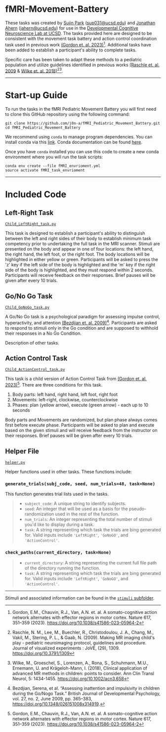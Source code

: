 # fMRI-Movement-Battery

These tasks was created by [Sujin Park](https://scholar.google.com/citations?hl=en&user=qS3zgSgAAAAJ) (sup031@ucsd.edu) and [Jonathan Ahern](https://scholar.google.com/citations?user=6pU5U5gAAAAJ&hl=en) (jahern@ucsd.edu) for use in the [Developmental Cognitive Neuroscience Lab at UCSD](https://greenelab.ucsd.edu/).
The tasks provided here are designed to be consistent with the movement task battery and action control coordination task used in previous work [(Gordon et. al. 2023)](https://doi.org/10.1038/s41586-023-05964-2)[^1]. Additional tasks have been added to establish a participant's ability to complete tasks. 

Specific care has been taken to adapt these methods to a pediatric population and utilize guidelines identified in previous works [(Raschle et. al. 2009](https://doi.org/10.3791/1309) & [Wilke et. al. 2018)](https://doi.org/10.1002/acn3.658)[^2][^3]. 

-------------------------------------------------------------------------------------
# Start-up Guide

To run the tasks in the fMRI Pediatric Movement Battery you will first need to clone this GitHub repository using the following command:
```
git clone https://github.com/j0n-a/fMRI_Pediatric_Movement_Battery.git
cd fMRI_Pediatric_Movement_Battery
```
We recommend using `conda` to manage program dependencies. You can install conda via this [link](https://www.anaconda.com/download). Conda documentation can be found [here](https://docs.conda.io/en/latest/).

Once you have `conda` installed you can use this code to create a new conda environment where you will run the task scripts:
```
conda env create --file fMRI_envrioment.yml
source activate fMRI_task_envrioment
```

-------------------------------------------------------------------------------------
# Included Code
## Left-Right Task 
[`Child_LeftRight_task.py`](https://github.com/j0n-a/fMRI_Pediatric_Movement_Battery/blob/main/Child_LeftRight_task.py)

This task is designed to establish a participant's ability to distinguish between the left and right sides of their body to establish minimum task competency prior to undertaking the full task in the MRI scanner. Stimuli are presented on the body and appear in one of four locations: the left hand, the right hand, the left foot, or the right foot. The body locations will be highlighted in either yellow or green. Participants will be asked to press the 'z' key if the left side of the body is highlighted and the 'm' key if the right side of the body is highlighted, and they must respond within 2 seconds. Participants will receive feedback on their responses. Brief pauses will be given after every 10 trials.

## Go/No Go Task
[`Child_GoNoGo_task.py`](https://github.com/j0n-a/fMRI_Pediatric_Movement_Battery/blob/main/Child_GoNoGo_task.py)

A Go/No Go task is a psychological paradigm for assessing impulse control, hyperactivity, and attention [(Bezdjian et. al. 2009)](https://doi.org/10.1348/026151008X314919)[^4]. Participants are asked to respond to stimuli only in the Go condition and are supposed to withhold their responses in a No Go Condition.

Description of other tasks.

## Action Control Task
[`Child_ActionControl_task.py`](https://github.com/j0n-a/fMRI_Pediatric_Movement_Battery/blob/main/Child_ActionControl_task.py)

This task is a child version of Action Control Task from [(Gordon et. al. 2023)](https://doi.org/10.1038/s41586-023-05964-2)[^1]. There are three conditions for this task.

1) Body parts: left hand, right hand, left foot, right foot
2) Movements: left-right, clockwise, counterclockwise
3) Phases: plan (yellow arrow), execute (green arrow) - each up to 10 seconds

Body parts and Movements are randomized, but plan phase always comes first before execute phase. Participants will be asked to plan and execute based on the given stimuli and will receive feedback from the instructor on their responses. Brief pauses will be given after every 10 trials.

## Helper File
[`helper.py`](https://github.com/j0n-a/fMRI_Pediatric_Movement_Battery/blob/main/helper.py)

Helper functions used in other tasks. These functions include:
### `generate_trials(subj_code, seed, num_trials=48, task=None)`

This function generates trial lists used in the tasks. 
> - `subject_code`: A unique string to identify subjects.
> - `seed`: An integer that will be used as a basis for the pseudo-randomization used in the rest of the function.
> - `num_trials`: An integer representing the total number of stimuli you'd like to display during a task.
> - `task`: A string representing which task the trials are bing generated for. Valid inputs include `'LeftRight'`, `'GoNoGO'`, and `'ActionControl'`.

### `check_paths(current_directory, task=None)`
> - `current_directory`: A string representing the current full file path of the directory running the function.
> - `task`: A string representing which task the trials are bing generated for. Valid inputs include `'LeftRight'`, `'GoNoGO'`, and `'ActionControl'`.

-------------------------------------------------------------------------------------

Stimuli and associated information can be found in the [`stimuli` subfolder](https://github.com/j0n-a/fMRI_Pediatric_Movement_Battery/tree/main/stimuli).

[^1]: Gordon, E.M., Chauvin, R.J., Van, A.N. et. al. A somato-cognitive action network alternates with effector regions in motor cortex. Nature 617, 351–359 (2023). https://doi.org/10.1038/s41586-023-05964-2
[^2]: Raschle, N. M., Lee, M., Buechler, R., Christodoulou, J. A., Chang, M., Vakil, M., Stering, P. L., & Gaab, N. (2009). Making MR imaging child's play - pediatric neuroimaging protocol, guidelines and procedure. Journal of visualized experiments : JoVE, (29), 1309. https://doi.org/10.3791/1309
[^3]: Wilke, M., Groeschel, S., Lorenzen, A., Rona, S., Schuhmann, M.U., Ernemann, U. and Krägeloh-Mann, I. (2018), Clinical application of advanced MR methods in children: points to consider. Ann Clin Transl Neurol, 5: 1434-1455. https://doi.org/10.1002/acn3.658
[^4]: Bezdjian, Serena, et al. “Assessing inattention and impulsivity in children during the Go/Nogo Task.” British Journal of Developmental Psychology, vol. 27, no. 2, June 2009, pp. 365–383, https://doi.org/10.1348/026151008x314919. 

